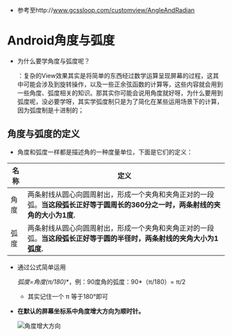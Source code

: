 * 参考至http://www.gcssloop.com/customview/AngleAndRadian

# Android角度与弧度

* 为什么要学角度与弧度呢？

  ：复杂的View效果其实是将简单的东西经过数学运算呈现屏幕的过程，这其中可能会涉及到旋转操作，以及一些正余弦函数的计算等，这些内容就会用到一些角度、弧度相关的知识。那其实你可能会说用角度就好呀，为什么要用到弧度呢，没必要学呀，其实学弧度制只是为了简化在某些运用场景下的计算，因为弧度制是十进制的；

## 角度与弧度的定义

* 角度和弧度一样都是描述角的一种度量单位，下面是它们的定义：

| 名称   | 定义                                       |
| ---- | ---------------------------------------- |
| 角度   | 两条射线从圆心向圆周射出，形成一个夹角和夹角正对的一段弧。**当这段弧长正好等于圆周长的360分之一时，两条射线的夹角的大小为1度.** |
| 弧度   | 两条射线从圆心向圆周射出，形成一个夹角和夹角正对的一段弧。**当这段弧长正好等于圆的半径时，两条射线的夹角大小为1弧度.** |

* 通过公式简单运用

  **弧度=角度*(π/180)**，例：90度角的弧度：90*（π/180）= π/2

  * 其实记住一个 π 等于180°即可

* **在默认的屏幕坐标系中角度增大方向为顺时针。**

  ![角度增大方向](http://ww3.sinaimg.cn/large/005Xtdi2jw1f1s2wnsewfj308c0dwt94.jpg)

  ​

